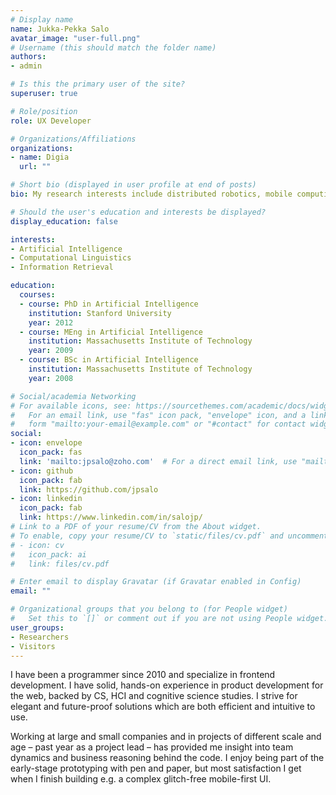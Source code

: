```yaml
---
# Display name
name: Jukka-Pekka Salo
avatar_image: "user-full.png"
# Username (this should match the folder name)
authors:
- admin

# Is this the primary user of the site?
superuser: true

# Role/position
role: UX Developer

# Organizations/Affiliations
organizations:
- name: Digia
  url: ""

# Short bio (displayed in user profile at end of posts)
bio: My research interests include distributed robotics, mobile computing and programmable matter.

# Should the user's education and interests be displayed?
display_education: false

interests:
- Artificial Intelligence
- Computational Linguistics
- Information Retrieval

education:
  courses:
  - course: PhD in Artificial Intelligence
    institution: Stanford University
    year: 2012
  - course: MEng in Artificial Intelligence
    institution: Massachusetts Institute of Technology
    year: 2009
  - course: BSc in Artificial Intelligence
    institution: Massachusetts Institute of Technology
    year: 2008

# Social/academia Networking
# For available icons, see: https://sourcethemes.com/academic/docs/widgets/#icons
#   For an email link, use "fas" icon pack, "envelope" icon, and a link in the
#   form "mailto:your-email@example.com" or "#contact" for contact widget.
social:
- icon: envelope
  icon_pack: fas
  link: 'mailto:jpsalo@zoho.com'  # For a direct email link, use "mailto:test@example.org".
- icon: github
  icon_pack: fab
  link: https://github.com/jpsalo
- icon: linkedin
  icon_pack: fab
  link: https://www.linkedin.com/in/salojp/
# Link to a PDF of your resume/CV from the About widget.
# To enable, copy your resume/CV to `static/files/cv.pdf` and uncomment the lines below.
# - icon: cv
#   icon_pack: ai
#   link: files/cv.pdf

# Enter email to display Gravatar (if Gravatar enabled in Config)
email: ""

# Organizational groups that you belong to (for People widget)
#   Set this to `[]` or comment out if you are not using People widget.
user_groups:
- Researchers
- Visitors
---
```


I have been a programmer since 2010 and specialize in frontend development. I have solid, hands-on experience in product development for the web, backed by CS, HCI and cognitive science studies. I strive for elegant and future-proof solutions which are both efficient and intuitive to use.

Working at large and small companies and in projects of different scale and age – past year as a project lead – has provided me insight into team dynamics and business reasoning behind the code. I enjoy being part of the early-stage prototyping with pen and paper, but most satisfaction I get when I finish building e.g. a complex glitch-free mobile-first UI.
